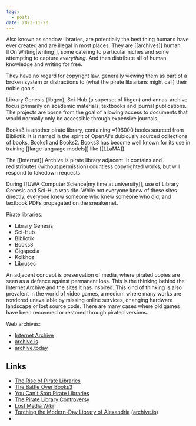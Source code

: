 ```yaml
---
tags:
  - posts
date: 2023-11-20
---
```

Also known as shadow libraries, are potentially the best thing humans have ever created and are illegal in most places.  They are [[archives]] human [[On Writing|writing]], some catering to particular niches and some attempting to capture *everything*.  And then distribute all of human knowledge and writing for free.

They have no regard for copyright law, generally viewing them as part of a broken system or distractions to (what the pirate librarians might call) their noble goals.

Library Genesis (libgen), Sci-Hub (a superset of libgen) and annas-archive focus primarily on academic materials, textbooks and journal publications.  The projects are borne from the goal of allowing access to documents that would normally only be accessible through expensive journals.

Books3 is another pirate library, containing ≈196000 books sourced from Bibliotik.  It is named in the spirit of OpenAI's dubiously sourced collections of books, Books1 and Books2.  Books3 has become well known for its use in training [[large language models]] like [[LLaMA]].

The [[Internet]] Archive is pirate library adjacent.  It contains and redistributes (without permission) countless copyrighted works, but will respond to takedown requests.

During [[UWA Computer Science|my time at university]], use of Library Genesis and Sci-Hub was rife. While not everyone knew of these sites directly, everyone knew someone who knew someone who did, and textbook PDFs propagated on the sneakernet.

Pirate libraries:

- Library Genesis
- Sci-Hub
- Bibliotik
- Books3
- Gigapedia
- Kolkhoz
- Librusec

An adjacent concept is preservation of media, where pirated copies are seen as a defence against permanent loss. This is the thinking behind the Internet Archive and the sites it has inspired.  This kind of thinking is also prevalent in the world of video games, a medium where many works are rendered unavailable by missing online services, changing hardware landscape or lost source code. There are many cases where old games have been recovered or restored through pirated versions.

Web archives:

- [Internet Archive](https://archive.org)
- [archive.is](https://archive.is)
- [archive.today](https://archive.today)

## Links

- [The Rise of Pirate Libraries](https://www.atlasobscura.com/articles/the-rise-of-illegal-pirate-libraries)
- [The Battle Over Books3](https://www.wired.com/story/battle-over-books3/)
- [You Can't Stop Pirate Libraries](https://reason.com/2022/07/24/you-cant-stop-pirate-libraries/)
- [The Pirate Library Controversy](https://publiclibrariesonline.org/2016/06/the-pirate-library-controversy/)
- [Lost Media Wiki](https://lostmediawiki.com/Home)
- [Torching the Modern-Day Library of Alexandria](https://www.theatlantic.com/technology/archive/2017/04/the-tragedy-of-google-books/523320/) ([archive.is](https://archive.is/rQ7Zb))
- 